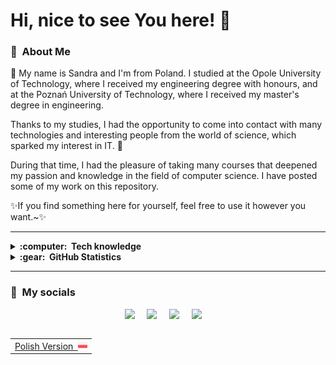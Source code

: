 # Hi, nice to see You here! 💖

### 🐝 &nbsp;About Me

🌸 My name is Sandra and I'm from Poland. I studied at the Opole University of Technology, where I received my engineering degree with honours, and at the Poznań University of Technology, where I received my master's degree in engineering.

Thanks to my studies, I had the opportunity to come into contact with many technologies and interesting people from the world of science, which sparked my interest in IT. 🌟

During that time, I had the pleasure of taking many courses that deepened my passion and knowledge in the field of computer science. I have posted some of my work on this repository. 

✨If you find something here for yourself, feel free to use it however you want.~✨

<hr/>

<details>
  <summary><b>:computer: &nbsp;Tech knowledge</b></summary>
  <br/>

<!-- 
Programming Languages:
C++, C#, Java, Python;\
Version Control & DevOps Tools:
GitHub, GitLab, Docker;\
IDEs:
VSCode, Eclipse, IntelliJ IDEA;\
Database Management Systems:
postgresql, mysql, sqlite, oracle;\
Architectural Patterns:
clean architecture, mvc, mvvm;\
Web Development Languages:
HTML5, CSS, JavaScript, TypeScript;\
basic linux;\
-->
  
  Programming Languages:\
  ![Cpp](https://img.shields.io/badge/C++-00599C.svg?&style=flat&logo=c%2B%2B&logoColor=white)&nbsp;
  ![C#](https://img.shields.io/badge/C%23-%23239120.svg?style=flat&logo=csharp&logoColor=white)&nbsp;
  ![R](https://img.shields.io/badge/R-%23276DC3.svg?style=flat&logo=r&logoColor=white)&nbsp;
  ![Python](https://img.shields.io/badge/PYTHON-3776AB.svg?&style=flat&logo=python&logoColor=white)&nbsp;
  ![LaTeX](https://img.shields.io/badge/latex-%23008080.svg?style=flat&logo=latex&logoColor=white)&nbsp;
  
  Frameworks:\
  ![.Net](https://img.shields.io/badge/.NET-5C2D91?style=flat&logo=.net&logoColor=white)&nbsp;
  ![Bootstrap](https://img.shields.io/badge/bootstrap-%238511FA.svg?style=flat&logo=bootstrap&logoColor=white)&nbsp;
  ![Drupal](https://img.shields.io/badge/drupal-%230678BE.svg?style=flat&logo=drupal&logoColor=white)&nbsp;
  
  ML/DL:\
  ![NumPy](https://img.shields.io/badge/numpy-%23013243.svg?style=flat&logo=numpy&logoColor=white)
  ![Pandas](https://img.shields.io/badge/pandas-%23150458.svg?style=flat&logo=pandas&logoColor=white)
  ![Plotly](https://img.shields.io/badge/Plotly-%233F4F75.svg?style=flat&logo=plotly&logoColor=white)
  ![scikit-learn](https://img.shields.io/badge/scikit--learn-%23F7931E.svg?style=flat&logo=scikit-learn&logoColor=white)
  
  Version Control & DevOps Tools:\
  ![Git](https://img.shields.io/badge/GIT-%23F05033.svg?&style=flat&logo=git&logoColor=white)&nbsp;
  ![GitHub](https://img.shields.io/badge/GITHUB-%23121011.svg?&style=flat&logo=github&logoColor=white)&nbsp;
  ![Docker](https://img.shields.io/badge/DOCKER-2496ED.svg?&style=flat&logo=docker&logoColor=white)&nbsp;

  IDEs:\
  ![VSCode](https://img.shields.io/badge/VSCODE-007ACC.svg?&style=flat&logo=visual-studio-code)&nbsp;
  ![PyCharm](https://img.shields.io/badge/pycharm-143?style=flat&logo=pycharm&logoColor=black&color=black&labelColor=green)&nbsp;
  ![Eclipse](https://img.shields.io/badge/ECLIPSE-2C2255.svg?&style=flat&logo=eclipse)&nbsp;
  ![IntelliJ](https://img.shields.io/badge/INTELLIJ-000000.svg?&style=flat&logo=intellij-idea)&nbsp;
  ![Jupyter Notebook](https://img.shields.io/badge/jupyter-%23FA0F00.svg?style=flat&logo=jupyter&logoColor=white)&nbsp;
  ![RStudio](https://img.shields.io/badge/RStudio-4285F4?style=flat&logo=rstudio&logoColor=white)&nbsp;
  
  Database Management Systems:\
  ![SQLite](https://img.shields.io/badge/SQLITE-003B57.svg?&style=flat&logo=sqlite&logoColor=white)&nbsp;
  ![Oracle](https://img.shields.io/badge/ORACLE-F80000.svg?&style=flat&logo=oracle&logoColor=white)&nbsp;
  ![MySQL](https://img.shields.io/badge/MySQL-4479A1.svg?&style=flat&logo=mariadb&logoColor=white)&nbsp;
  
  Graphics:\
  ![Blender](https://img.shields.io/badge/blender-%23F5792A.svg?style=flat&logo=blender&logoColor=white)&nbsp;
  ![PHOTOSHOP](https://img.shields.io/badge/PHOTOSHOP-31A8FF.svg?&style=flat&logo=adobe-photoshop&logoColor=white)&nbsp;
  ![Canva](https://img.shields.io/badge/Canva-%2300C4CC.svg?style=flat&logo=Canva&logoColor=white)&nbsp;
  ![Figma](https://img.shields.io/badge/figma-%23F24E1E.svg?style=flat&logo=figma&logoColor=white)&nbsp;
  ![ILLUSTRATOR](https://img.shields.io/badge/ILLUSTRATOR-FFAE1A.svg?&style=flat&logo=adobe-illustrator&logoColor=black)&nbsp;

<!-- 
PS, XD, ILLUSTRATOR, PROCREATE,
MVC, MVVM, SCRUM, 
LINUX
-->

  <summary><b>🐝: &nbsp;Currently learning</b></summary>
  <br/>
  
![OpenGL](https://img.shields.io/badge/OpenGL-%23FFFFFF.svg?style=flat&logo=opengl)&nbsp;
![Spring](https://img.shields.io/badge/SPRING-6DB33F.svg?&style=flat&logo=spring&logoColor=white)&nbsp;\
![HTML5](https://img.shields.io/badge/HTML5-E34F26.svg?&style=flat&logo=html5&logoColor=white)&nbsp;
![CSS3](https://img.shields.io/badge/CSS3-%231572B6.svg?&style=flat&logo=css3&logoColor=white)&nbsp;
![JavaScript](https://img.shields.io/badge/JAVASCRIPT-323330.svg?&style=flat&logo=javascript&logoColor=%23F7DF1E)&nbsp;
![TypeScript](https://img.shields.io/badge/TYPESCRIPT-%23007ACC.svg?&style=flat&logo=typescript&logoColor=white)&nbsp;


  <summary><b>🧠: &nbsp;Other knowledge</b></summary>
  <br/>
  
![ChatGPT](https://img.shields.io/badge/chatGPT-74aa9c?&style=flat&logo=openai&logoColor=white)&nbsp;

![MVC Architecture](https://img.shields.io/badge/MVC-888888.svg?&style=flat&logoColor=white)&nbsp;
![MVVM Architecture](https://img.shields.io/badge/MVVM-888888.svg?&style=flat&logoColor=white)&nbsp;
![SCRUM](https://img.shields.io/badge/SCRUM-6DB33F.svg?&style=flat&logo=ddd&logoColor=white)&nbsp;

![LINUX](https://img.shields.io/badge/LINUX-FCC624?style=flat-square&logo=linux&logoColor=black)&nbsp;

</details>

<details>
  <summary><b>:gear: &nbsp;GitHub Statistics</b></summary>
  <br/>
    <p align="center">
        <img height="137px" src="https://github-readme-streak-stats.herokuapp.com/?user=Sandra-Borowik&hide_border=true&theme=nightowl" />
    </p>
    <p align="center">
        <img height="137px" src="https://github-readme-stats.vercel.app/api?username=Sandra-Borowik&hide_title=true&hide_border=true&show_icons=true&include_all_commits=true&count_private=true&line_height=21&theme=nightowl" /> <img height="137px" src="https://github-readme-stats.vercel.app/api/top-langs/?username=Sandra-Borowik&hide=html&hide_title=true&hide_border=true&layout=compact&langs_count=8&theme=nightowl" />
    </p>
</details>

<hr/>

### 🐝 &nbsp;My socials
<p align="center">
  <a href="https://www.linkedin.com/in/sandra-borowik/"><img src="https://img.shields.io/badge/linkedin-ffca16.svg?&style=for-the-badge&logo=linkedin&logoColor=black" /></a>&nbsp;&nbsp;&nbsp;&nbsp;
  <a href="https://mail.google.com/mail/u/0/?fs=1&to=sandra.borowik26@gmail.com&tf=cm"><img src="https://img.shields.io/badge/gmail-ffca16.svg?&style=for-the-badge&logo=gmail&logoColor=black" /></a>&nbsp;&nbsp;&nbsp;&nbsp;
  <a href="https://www.facebook.com/sandra.borowik3"><img src="https://img.shields.io/badge/facebook-ffca16.svg?&style=for-the-badge&logo=facebook&logoColor=black" /></a>&nbsp;&nbsp;&nbsp;&nbsp;
  <a href="https://www.instagram.com/swigittys/"><img src="https://img.shields.io/badge/instagram-ffca16.svg?&style=for-the-badge&logo=instagram&logoColor=black" /></a>&nbsp;&nbsp;&nbsp;&nbsp;

</p>

<table align="right",>
 <td> <a href="README_pl.md">Polish Version &nbsp;<img src="images/pl-flag.png" height="15"></a></td>
</table>
